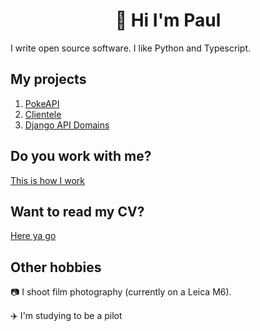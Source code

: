 <h1 align="center">👋 Hi I'm Paul</h1>

I write open source software. I like Python and Typescript.

## My projects

1) [PokeAPI](https://github.com/pokeapi/pokeapi)
2) [Clientele](https://github.com/beckett-software/clientele)
3) [Django API Domains](https://github.com/phalt/django-api-domains)

## Do you work with me?

[This is how I work](https://docs.google.com/document/d/1D8ti94US0lWoSG8NiGoAvUMr9dlerI2euI3TotPNoeM/edit?usp=sharing)

## Want to read my CV?

[Here ya go](https://docs.google.com/document/d/1UkMVdpbXxkhQhm8TyDj7k2RY4XUmP_AhDFM8iRSQ6fI/edit?usp=sharing)

## Other hobbies

📷 I shoot film photography (currently on a Leica M6).

✈️ I'm studying to be a pilot
